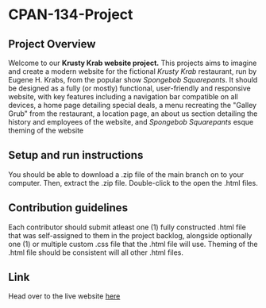 # CPAN-134-Project
## Project Overview
Welcome to our **Krusty Krab website project.**
This projects aims to imagine and create a modern website for the fictional *Krusty Krab* restaurant, run by Eugene H. Krabs, from the popular show *Spongebob Squarepants*.
It should be designed as a fully (or mostly) functional, user-friendly and responsive website, with key features including a navigation bar compatible on all devices, a home page detailing special deals, a menu recreating the "Galley Grub" from the restaurant, a location page, an about us section detailing the history and employees of the website, and *Spongebob Squarepants* esque theming of the website

## Setup and run instructions
You should be able to download a .zip file of the main branch on to your computer.
Then, extract the .zip file.
Double-click to the open the .html files.

## Contribution guidelines
Each contributor should submit atleast one (1) fully constructed .html file that was self-assigned to them in the project backlog, alongside optionally one (1) or multiple custom .css file that the .html file will use.
Theming of the .html file should be consistent will all other .html files.

## Link
Head over to the live website [here](https://krabkonnoisseurs.github.io/CPAN-134-Project/home.html)
